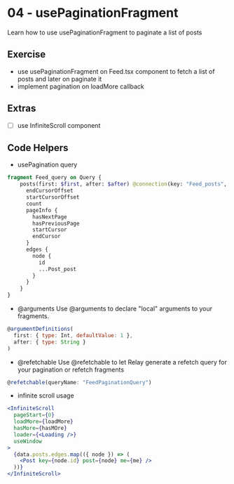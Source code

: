 # 04 - usePaginationFragment

Learn how to use usePaginationFragment to paginate a list of posts

## Exercise

- use usePaginationFragment on Feed.tsx component to fetch a list of posts and later on paginate it
- implement pagination on loadMore callback

## Extras

- [ ] use InfiniteScroll component

## Code Helpers

- usePagination query
```graphql
fragment Feed_query on Query {
    posts(first: $first, after: $after) @connection(key: "Feed_posts", filters: []) {
      endCursorOffset
      startCursorOffset
      count
      pageInfo {
        hasNextPage
        hasPreviousPage
        startCursor
        endCursor
      }
      edges {
        node {
          id
          ...Post_post
        }
      }
    }
}
```

- @arguments
Use @arguments to declare "local" arguments to your fragments.
```jsx 
@argumentDefinitions(
  first: { type: Int, defaultValue: 1 }, 
  after: { type: String }
)
```

- @refetchable
Use @refetchable to let Relay generate a refetch query for your pagination or refetch fragments

```jsx
@refetchable(queryName: "FeedPaginationQuery")
```

- infinite scroll usage
```jsx
<InfiniteScroll
  pageStart={0}
  loadMore={loadMore}
  hasMore={hasMOre}
  loader={<Loading />}
  useWindow
>
  {data.posts.edges.map(({ node }) => (
    <Post key={node.id} post={node} me={me} />
  ))}
</InfiniteScroll>
```